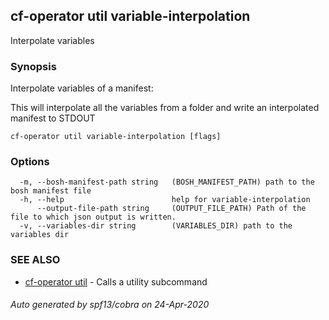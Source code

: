 ## cf-operator util variable-interpolation

Interpolate variables

### Synopsis

Interpolate variables of a manifest:

This will interpolate all the variables from a folder and write an
interpolated manifest to STDOUT


```
cf-operator util variable-interpolation [flags]
```

### Options

```
  -m, --bosh-manifest-path string   (BOSH_MANIFEST_PATH) path to the bosh manifest file
  -h, --help                        help for variable-interpolation
      --output-file-path string     (OUTPUT_FILE_PATH) Path of the file to which json output is written.
  -v, --variables-dir string        (VARIABLES_DIR) path to the variables dir
```

### SEE ALSO

* [cf-operator util](cf-operator_util.md)	 - Calls a utility subcommand

###### Auto generated by spf13/cobra on 24-Apr-2020
